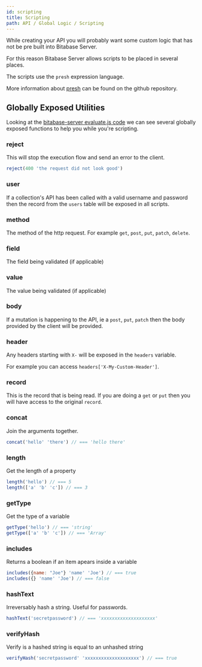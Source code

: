 ```yaml
---
id: scripting
title: Scripting
path: API / Global Logic / Scripting
---
```


While creating your API you will probably want some custom logic that has not be
pre built into Bitabase Server.

For this reason Bitabase Server allows scripts to be placed in several places.

The scripts use the `presh` expression language.

More information about [presh](https://github.com/korynunn/presh) can be found on the github repository.


## Globally Exposed Utilities
Looking at the [bitabase-server evaluate.js code](https://github.com/bitabase/bitabase-server/blob/master/modules/evaluate.js)
we can see several globally exposed functions to help you while you're scripting.

### reject
This will stop the execution flow and send an error to the client.

```javascript
reject(400 'the request did not look good')
```

### user
If a collection's API has been called with a valid username and password then the
record from the `users` table will be exposed in all scripts.

### method
The method of the http request. For example `get`, `post`, `put`, `patch`, `delete`.

### field
The field being validated (if applicable)

### value
The value being validated (if applicable)

### body
If a mutation is happening to the API, ie a `post`, `put`, `patch` then the body provided by the client
will be provided.

### header
Any headers starting with `X-` will be exposed in the `headers` variable.

For example you can access `headers['X-My-Custom-Header']`.

### record
This is the record that is being read. If you are doing a `get` or `put` then you will have access
to the original `record`.

### concat
Join the arguments together.

```javascript
concat('hello' 'there') // === 'hello there'
```

### length
Get the length of a property

```javascript
length('hello') // === 5
length(['a' 'b' 'c']) // === 3
```

### getType
Get the type of a variable

```javascript
getType('hello') // === 'string'
getType(['a' 'b' 'c']) // === 'Array'
```

### includes
Returns a boolean if an item apears inside a variable

```javascript
includes({name: "Joe"} 'name' 'Joe') // === true
includes({} 'name' 'Joe') // === false
```

### hashText
Irreversably hash a string. Useful for passwords.

```javascript
hashText('secretpassword') // === 'xxxxxxxxxxxxxxxxxxxx'
```

### verifyHash
Verify is a hashed string is equal to an unhashed string

```javascript
verifyHash('secretpassword' 'xxxxxxxxxxxxxxxxxxxx') // === true
```
